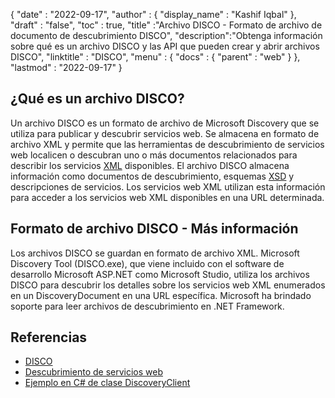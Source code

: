 {
  "date" : "2022-09-17",
  "author" : {
    "display_name" : "Kashif Iqbal"
},
  "draft" : "false",
  "toc" : true,
  "title" :"Archivo DISCO - Formato de archivo de documento de descubrimiento DISCO",
  "description":"Obtenga información sobre qué es un archivo DISCO y las API que pueden crear y abrir archivos DISCO",
  "linktitle" : "DISCO",
  "menu" : {
    "docs" : {
      "parent" : "web"
}
},
  "lastmod" : "2022-09-17"
}

## ¿Qué es un archivo DISCO?

Un archivo DISCO es un formato de archivo de Microsoft Discovery que se utiliza para publicar y descubrir servicios web. Se almacena en formato de archivo XML y permite que las herramientas de descubrimiento de servicios web localicen o descubran uno o más documentos relacionados para describir los servicios [XML](/es/web/xml/) disponibles. El archivo DISCO almacena información como documentos de descubrimiento, esquemas [XSD](/programming/xsd/) y descripciones de servicios. Los servicios web XML utilizan esta información para acceder a los servicios web XML disponibles en una URL determinada.

## Formato de archivo DISCO - Más información

Los archivos DISCO se guardan en formato de archivo XML. Microsoft Discovery Tool (DISCO.exe), que viene incluido con el software de desarrollo Microsoft ASP.NET como Microsoft Studio, utiliza los archivos DISCO para descubrir los detalles sobre los servicios web XML enumerados en un DiscoveryDocument en una URL específica. Microsoft ha brindado soporte para leer archivos de descubrimiento en .NET Framework.

## Referencias

* [DISCO](https://appsource.microsoft.com/en-us/product/office/WA104381894)
* [Descubrimiento de servicios web](https://en.wikipedia.org/wiki/Web_Services_Discovery)
* [Ejemplo en C# de clase DiscoveryClient](https://learn.microsoft.com/en-us/dotnet/api/system.web.services.discovery.discoveryclientprotocol?view=netframework-4.8)

